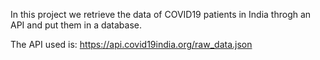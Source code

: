 In this project we retrieve the data of COVID19 patients in India throgh an API and put them in a database.

The API used is:
https://api.covid19india.org/raw_data.json
